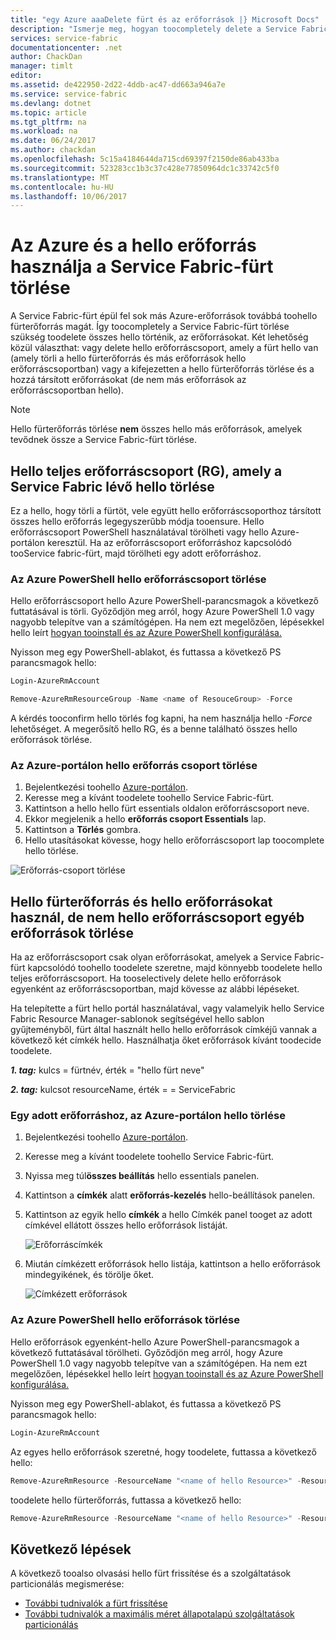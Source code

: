 ```yaml
---
title: "egy Azure aaaDelete fürt és az erőforrások |} Microsoft Docs"
description: "Ismerje meg, hogyan toocompletely delete a Service Fabric-fürt vagy törlése hello tartalmazó csoport hello fürt, vagy szelektív módon törli az erőforrásokat."
services: service-fabric
documentationcenter: .net
author: ChackDan
manager: timlt
editor: 
ms.assetid: de422950-2d22-4ddb-ac47-dd663a946a7e
ms.service: service-fabric
ms.devlang: dotnet
ms.topic: article
ms.tgt_pltfrm: na
ms.workload: na
ms.date: 06/24/2017
ms.author: chackdan
ms.openlocfilehash: 5c15a4184644da715cd69397f2150de86ab433ba
ms.sourcegitcommit: 523283cc1b3c37c428e77850964dc1c33742c5f0
ms.translationtype: MT
ms.contentlocale: hu-HU
ms.lasthandoff: 10/06/2017
---
```

# <a name="delete-a-service-fabric-cluster-on-azure-and-hello-resources-it-uses"></a>Az Azure és a hello erőforrás használja a Service Fabric-fürt törlése
A Service Fabric-fürt épül fel sok más Azure-erőforrások továbbá toohello fürterőforrás magát. Így toocompletely a Service Fabric-fürt törlése szükség toodelete összes hello történik, az erőforrásokat.
Két lehetőség közül választhat: vagy delete hello erőforráscsoport, amely a fürt hello van (amely törli a hello fürterőforrás és más erőforrások hello erőforráscsoportban) vagy a kifejezetten a hello fürterőforrás törlése és a hozzá társított erőforrásokat (de nem más erőforrások az erőforráscsoportban hello).

> [!NOTE]
> Hello fürterőforrás törlése **nem** összes hello más erőforrások, amelyek tevődnek össze a Service Fabric-fürt törlése.
> 
> 

## <a name="delete-hello-entire-resource-group-rg-that-hello-service-fabric-cluster-is-in"></a>Hello teljes erőforráscsoport (RG), amely a Service Fabric lévő hello törlése
Ez a hello, hogy törli a fürtöt, vele együtt hello erőforráscsoporthoz társított összes hello erőforrás legegyszerűbb módja tooensure. Hello erőforráscsoport PowerShell használatával törölheti vagy hello Azure-portálon keresztül. Ha az erőforráscsoport erőforráshoz kapcsolódó tooService fabric-fürt, majd törölheti egy adott erőforráshoz.

### <a name="delete-hello-resource-group-using-azure-powershell"></a>Az Azure PowerShell hello erőforráscsoport törlése
Hello erőforráscsoport hello Azure PowerShell-parancsmagok a következő futtatásával is törli. Győződjön meg arról, hogy Azure PowerShell 1.0 vagy nagyobb telepítve van a számítógépen. Ha nem ezt megelőzően, lépésekkel hello leírt [hogyan tooinstall és az Azure PowerShell konfigurálása.](/powershell/azure/overview)

Nyisson meg egy PowerShell-ablakot, és futtassa a következő PS parancsmagok hello:

```powershell
Login-AzureRmAccount

Remove-AzureRmResourceGroup -Name <name of ResouceGroup> -Force
```

A kérdés tooconfirm hello törlés fog kapni, ha nem használja hello *-Force* lehetőséget. A megerősítő hello RG, és a benne található összes hello erőforrások törlése.

### <a name="delete-a-resource-group-in-hello-azure-portal"></a>Az Azure-portálon hello erőforrás csoport törlése
1. Bejelentkezési toohello [Azure-portálon](https://portal.azure.com).
2. Keresse meg a kívánt toodelete toohello Service Fabric-fürt.
3. Kattintson a hello hello fürt essentials oldalon erőforráscsoport neve.
4. Ekkor megjelenik a hello **erőforrás csoport Essentials** lap.
5. Kattintson a **Törlés** gombra.
6. Hello utasításokat kövesse, hogy hello erőforráscsoport lap toocomplete hello törlése.

![Erőforrás-csoport törlése][ResourceGroupDelete]

## <a name="delete-hello-cluster-resource-and-hello-resources-it-uses-but-not-other-resources-in-hello-resource-group"></a>Hello fürterőforrás és hello erőforrásokat használ, de nem hello erőforráscsoport egyéb erőforrások törlése
Ha az erőforráscsoport csak olyan erőforrásokat, amelyek a Service Fabric-fürt kapcsolódó toohello toodelete szeretne, majd könnyebb toodelete hello teljes erőforráscsoport. Ha tooselectively delete hello erőforrások egyenként az erőforráscsoportban, majd kövesse az alábbi lépéseket.

Ha telepítette a fürt hello portál használatával, vagy valamelyik hello Service Fabric Resource Manager-sablonok segítségével hello sablon gyűjteményből, fürt által használt hello hello erőforrások címkéjű vannak a következő két címkék hello. Használhatja őket erőforrások kívánt toodecide toodelete.

***1. tag:*** kulcs = fürtnév, érték = "hello fürt neve"

***2. tag:*** kulcsot resourceName, érték = = ServiceFabric

### <a name="delete-specific-resources-in-hello-azure-portal"></a>Egy adott erőforráshoz, az Azure-portálon hello törlése
1. Bejelentkezési toohello [Azure-portálon](https://portal.azure.com).
2. Keresse meg a kívánt toodelete toohello Service Fabric-fürt.
3. Nyissa meg túl**összes beállítás** hello essentials panelen.
4. Kattintson a **címkék** alatt **erőforrás-kezelés** hello-beállítások panelen.
5. Kattintson az egyik hello **címkék** a hello Címkék panel tooget az adott címkével ellátott összes hello erőforrások listáját.
   
    ![Erőforráscímkék][ResourceTags]
6. Miután címkézett erőforrások hello listája, kattintson a hello erőforrások mindegyikének, és törölje őket.
   
    ![Címkézett erőforrások][TaggedResources]

### <a name="delete-hello-resources-using-azure-powershell"></a>Az Azure PowerShell hello erőforrások törlése
Hello erőforrások egyenként-hello Azure PowerShell-parancsmagok a következő futtatásával törölheti. Győződjön meg arról, hogy Azure PowerShell 1.0 vagy nagyobb telepítve van a számítógépen. Ha nem ezt megelőzően, lépésekkel hello leírt [hogyan tooinstall és az Azure PowerShell konfigurálása.](/powershell/azure/overview)

Nyisson meg egy PowerShell-ablakot, és futtassa a következő PS parancsmagok hello:

```powershell
Login-AzureRmAccount
```
Az egyes hello erőforrások szeretné, hogy toodelete, futtassa a következő hello:

```powershell
Remove-AzureRmResource -ResourceName "<name of hello Resource>" -ResourceType "<Resource Type>" -ResourceGroupName "<name of hello resource group>" -Force
```

toodelete hello fürterőforrás, futtassa a következő hello:

```powershell
Remove-AzureRmResource -ResourceName "<name of hello Resource>" -ResourceType "Microsoft.ServiceFabric/clusters" -ResourceGroupName "<name of hello resource group>" -Force
```

## <a name="next-steps"></a>Következő lépések
A következő tooalso olvasási hello fürt frissítése és a szolgáltatások particionálás megismerése:

* [További tudnivalók a fürt frissítése](service-fabric-cluster-upgrade.md)
* [További tudnivalók a maximális méret állapotalapú szolgáltatások particionálás](service-fabric-concepts-partitioning.md)

<!--Image references-->
[ResourceGroupDelete]: ./media/service-fabric-cluster-delete/ResourceGroupDelete.PNG

[ResourceTags]: ./media/service-fabric-cluster-delete/ResourceTags.png

[TaggedResources]: ./media/service-fabric-cluster-delete/TaggedResources.PNG
